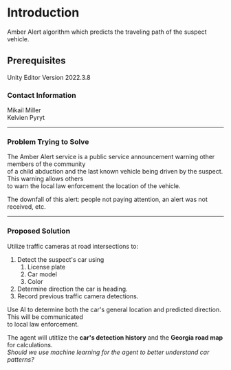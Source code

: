 # Introduction
Amber Alert algorithm which predicts the traveling path of the suspect vehicle.

## Prerequisites
Unity Editor Version 2022.3.8

### Contact Information
Mikail Miller  
Kelvien Pyryt

---
### Problem Trying to Solve
The Amber Alert service is a public service announcement warning other members of the community  
of a child abduction and the last known vehicle being driven by the suspect. This warning allows others  
to warn the local law enforcement the location of the vehicle.  
  
The downfall of this alert: people not paying attention, an alert was not received, etc.

---
### Proposed Solution
Utilize traffic cameras at road intersections to:  

1. Detect the suspect's car using
	1. License plate
	2. Car model
	3. Color
2. Determine direction the car is heading.
3. Record previous traffic camera detections.

Use AI to determine both the car's general location and predicted direction. This will be communicated  
to local law enforcement.

The agent will utitlize the **car's detection history** and the **Georgia road map** for calculations.  
*Should we use machine learning for the agent to better understand car patterns?*



